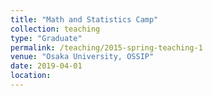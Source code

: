```yaml
---
title: "Math and Statistics Camp"
collection: teaching
type: "Graduate"
permalink: /teaching/2015-spring-teaching-1
venue: "Osaka University, OSSIP"
date: 2019-04-01
location:
---
```

